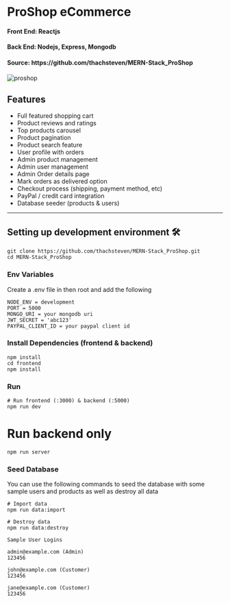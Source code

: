 <h1>ProShop eCommerce</h1>
<h4>Front End: Reactjs</h4>
<h4>Back End: Nodejs, Express, Mongodb</h4>
<h4>Source: https://github.com/thachsteven/MERN-Stack_ProShop</h4>

<img src="https://i.ibb.co/D4Rch3x/proshopreadme.png" alt="proshop" />

## Features

- Full featured shopping cart
- Product reviews and ratings
- Top products carousel
- Product pagination
- Product search feature
- User profile with orders
- Admin product management
- Admin user management
- Admin Order details page
- Mark orders as delivered option
- Checkout process (shipping, payment method, etc)
- PayPal / credit card integration
- Database seeder (products & users)

<hr/>
<h2>Setting up development environment 🛠</h2>

```
git clone https://github.com/thachsteven/MERN-Stack_ProShop.git
cd MERN-Stack_ProShop
```

### Env Variables

Create a .env file in then root and add the following

```
NODE_ENV = development
PORT = 5000
MONGO_URI = your mongodb uri
JWT_SECRET = 'abc123'
PAYPAL_CLIENT_ID = your paypal client id

```

### Install Dependencies (frontend & backend)

```
npm install
cd frontend
npm install
```

### Run

```
# Run frontend (:3000) & backend (:5000)
npm run dev
```

# Run backend only

```
npm run server
```

### Seed Database

You can use the following commands to seed the database with some sample users and products as well as destroy all data

```
# Import data
npm run data:import

# Destroy data
npm run data:destroy
```

```
Sample User Logins

admin@example.com (Admin)
123456

john@example.com (Customer)
123456

jane@example.com (Customer)
123456

